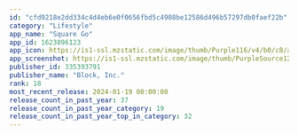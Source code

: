 ```yaml
---
id: "cfd9218e2dd334c4d4eb6e0f0656fbd5c4908be12586d496b57297db0faef22b"
category: "Lifestyle"
app_name: "Square Go"
app_id: 1623896123
app_icon: https://is1-ssl.mzstatic.com/image/thumb/Purple116/v4/b0/c8/a7/b0c8a76d-8d63-f77b-1ee6-e68a744221f0/AppIcon-0-0-1x_U007emarketing-0-7-0-85-220.png/1024x1024bb.png
app_screenshot: https://is1-ssl.mzstatic.com/image/thumb/PurpleSource126/v4/8d/41/23/8d4123d4-f18a-c54f-92ce-893e418a5053/ecb66008-e871-4b7f-b449-ca8f290e847a_Slice_1.png/1242x2688bb.png
publisher_id: 335393791
publisher_name: "Block, Inc."
rank: 18
most_recent_release: 2024-01-19 00:00:00
release_count_in_past_year: 37
release_count_in_past_year_category: 19
release_count_in_past_year_top_in_category: 32
---
```

